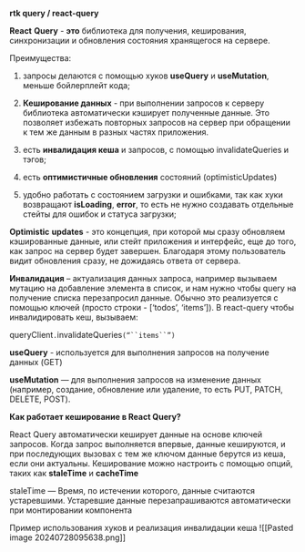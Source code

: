 **rtk query / react-query**

**React** **Query** - **это** библиотека для получения, кеширования, синхронизации и обновления состояния хранящегося на сервере.


Преимущества:
1. запросы делаются с помощью хуков **useQuery** и **useMutation**, меньше бойлерплейт кода;

2. **Кеширование данных** - при выполнении запросов к серверу библиотека автоматически кэширует полученные данные. Это позволяет избежать повторных запросов на сервер при обращении к тем же данным в разных частях приложения.

3. есть **инвалидация кеша** и запросов, с помощью invalidateQueries и тэгов;

4. есть **оптимистичные обновления** состояний (optimisticUpdates)

5. удобно работать с состоянием загрузки и ошибками, так как хуки возвращают **isLoading**, **error**, то есть не нужно создавать отдельные стейты для ошибок и статуса загрузки;



**Optimistic** **updates** - это концепция, при которой мы сразу обновляем кэшированные данные, или стейт приложения и интерфейс, еще до того, как запрос на сервер будет завершен. Благодаря этому пользователь видит обновления сразу, не дожидаясь ответа от сервера.


**Инвалидация** – актуализация данных запроса, например вызываем мутацию на добавление элемента в список, и нам нужно чтобы query на получение списка перезапросил данные. Обычно это реализуется с помощью ключей (просто строки - [‘todos’, ‘items’]). В react-query чтобы инвалидировать кеш, вызываем:

queryClient`.`invalidateQueries`(“``items``”)`



**useQuery** - используется для выполнения запросов на получение данных (GET)

**useMutation** — для выполнения запросов на изменение данных (например, создание, обновление или удаление, то есть PUT, PATCH, DELETE, POST).


**Как работает кеширование в React Query?**

React Query автоматически кеширует данные на основе ключей запросов. Когда запрос выполняется впервые, данные кешируются, и при последующих вызовах с тем же ключом данные берутся из кеша, если они актуальны. Кеширование можно настроить с помощью опций, таких как **staleTime** и **cacheTime**

staleTime — Время, по истечении которого, данные считаются устаревшими. Устаревшие данные перезапрашиваются автоматически при монтировании компонента


Пример использования хуков и реализация инвалидации кеша
![[Pasted image 20240728095638.png]]